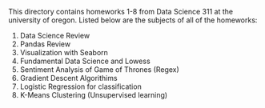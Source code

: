 This directory contains homeworks 1-8 from Data Science 311 at the university of oregon.
Listed below are the subjects of all of the homeworks:
1) Data Science Review
2) Pandas Review
3) Visualization with Seaborn
4) Fundamental Data Science and Lowess
5) Sentiment Analysis of Game of Thrones (Regex)
6) Gradient Descent Algorithims
7) Logistic Regression for classification
8) K-Means Clustering (Unsupervised learning)
